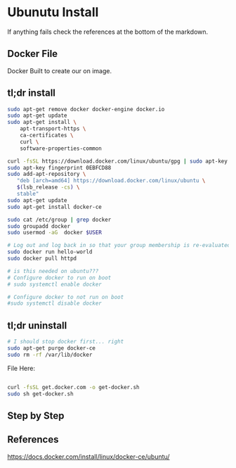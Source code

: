 # Ubunutu Install

If anything fails check the references at the bottom of the markdown.

## Docker File

Docker Built to create our on image.

## tl;dr install

```bash
sudo apt-get remove docker docker-engine docker.io
sudo apt-get update
sudo apt-get install \
    apt-transport-https \
    ca-certificates \
    curl \
    software-properties-common

curl -fsSL https://download.docker.com/linux/ubuntu/gpg | sudo apt-key add -
sudo apt-key fingerprint 0EBFCD88
sudo add-apt-repository \
   "deb [arch=amd64] https://download.docker.com/linux/ubuntu \
   $(lsb_release -cs) \
   stable"
sudo apt-get update
sudo apt-get install docker-ce

sudo cat /etc/group | grep docker
sudo groupadd docker
sudo usermod -aG  docker $USER

# Log out and log back in so that your group membership is re-evaluated.
sudo docker run hello-world
sudo docker pull httpd

# is this needed on ubuntu???
# Configure docker to run on boot
# sudo systemctl enable docker

# Configure docker to not run on boot
#sudo systemctl disable docker

```

## tl;dr uninstall

```bash
# I should stop docker first... right
sudo apt-get purge docker-ce
sudo rm -rf /var/lib/docker
```

File Here:

```bash

curl -fsSL get.docker.com -o get-docker.sh
sudo sh get-docker.sh

```

## Step by Step

## References

https://docs.docker.com/install/linux/docker-ce/ubuntu/
